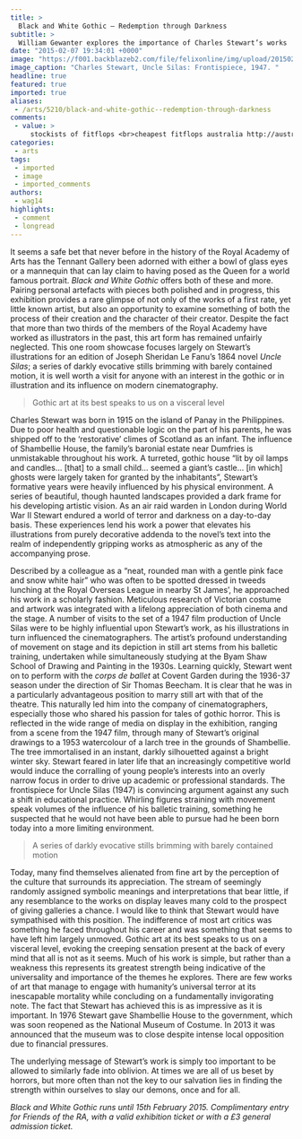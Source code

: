 ```yaml
---
title: >
  Black and White Gothic — Redemption through Darkness
subtitle: >
  William Gewanter explores the importance of Charles Stewart’s works
date: "2015-02-07 19:34:01 +0000"
image: "https://f001.backblazeb2.com/file/felixonline/img/upload/201502071932-ps3110-nnn-a.jpg"
image_caption: "Charles Stewart, Uncle Silas: Frontispiece, 1947. "
headline: true
featured: true
imported: true
aliases:
 - /arts/5210/black-and-white-gothic--redemption-through-darkness
comments:
 - value: >
     stockists of fitflops <br>cheapest fitflops australia http://australiafitflops.iemiller.net/,Good Website, Continue the excellent job. Many thanks!| <br>cs go skins list http://www.mrsdiy.co.uk/Forum/showthread.php?tid=268553
categories:
 - arts
tags:
 - imported
 - image
 - imported_comments
authors:
 - wag14
highlights:
 - comment
 - longread
---
```


It seems a safe bet that never before in the history of the Royal Academy of Arts has the Tennant Gallery been adorned with either a bowl of glass eyes or a mannequin that can lay claim to having posed as the Queen for a world famous portrait. _Black and White Gothic_ offers both of these and more. Pairing personal artefacts with pieces both polished and in progress, this exhibition provides a rare glimpse of not only of the works of a first rate, yet little known artist, but also an opportunity to examine something of both the process of their creation and the character of their creator. Despite the fact that more than two thirds of the members of the Royal Academy have worked as illustrators in the past, this art form has remained unfairly neglected. This one room showcase focuses largely on Stewart’s illustrations for an edition of Joseph Sheridan Le Fanu’s 1864 novel _Uncle Silas_; a series of darkly evocative stills brimming with barely contained motion, it is well worth a visit for anyone with an interest in the gothic or in illustration and its influence on modern cinematography.

> Gothic art at its best speaks to us on a visceral level

Charles Stewart was born in 1915 on the island of Panay in the Philippines. Due to poor health and questionable logic on the part of his parents, he was shipped off to the ‘restorative’ climes of Scotland as an infant. The influence of Shambellie House, the family’s baronial estate near Dumfries is unmistakable throughout his work. A turreted, gothic house “lit by oil lamps and candles… [that] to a small child… seemed a giant’s castle… [in which] ghosts were largely taken for granted by the inhabitants”, Stewart’s formative years were heavily influenced by his physical environment. A series of beautiful, though haunted landscapes provided a dark frame for his developing artistic vision. As an air raid warden in London during World War II Stewart endured a world of terror and darkness on a day-to-day basis. These experiences lend his work a power that elevates his illustrations from purely decorative addenda to the novel’s text into the realm of independently gripping works as atmospheric as any of the accompanying prose.

Described by a colleague as a “neat, rounded man with a gentle pink face and snow white hair” who was often to be spotted dressed in tweeds lunching at the Royal Overseas League in nearby St James’, he approached his work in a scholarly fashion. Meticulous research of Victorian costume and artwork was integrated with a lifelong appreciation of both cinema and the stage. A number of visits to the set of a 1947 film production of Uncle Silas were to be highly influential upon Stewart’s work, as his illustrations in turn influenced the cinematographers. The artist’s profound understanding of movement on stage and its depiction in still art stems from his balletic training, undertaken while simultaneously studying at the Byam Shaw School of Drawing and Painting in the 1930s. Learning quickly, Stewart went on to perform with the _corps de ballet_ at Covent Garden during the 1936-37 season under the direction of Sir Thomas Beecham. It is clear that he was in a particularly advantageous position to marry still art with that of the theatre. This naturally led him into the company of cinematographers, especially those who shared his passion for tales of gothic horror. This is reflected in the wide range of media on display in the exhibition, ranging from a scene from the 1947 film, through many of Stewart’s original drawings to a 1953 watercolour of a larch tree in the grounds of Shambellie. The tree immortalised in an instant, darkly silhouetted against a bright winter sky. Stewart feared in later life that an increasingly competitive world would induce the corralling of young people’s interests into an overly narrow focus in order to drive up academic or professional standards. The frontispiece for Uncle Silas (1947) is convincing argument against any such a shift in educational practice. Whirling figures straining with movement speak volumes of the influence of his balletic training, something he suspected that he would not have been able to pursue had he been born today into a more limiting environment.

> A series of darkly evocative stills brimming with barely contained motion

Today, many find themselves alienated from fine art by the perception of the culture that surrounds its appreciation. The stream of seemingly randomly assigned symbolic meanings and interpretations that bear little, if any resemblance to the works on display leaves many cold to the prospect of giving galleries a chance. I would like to think that Stewart would have sympathised with this position. The indifference of most art critics was something he faced throughout his career and was something that seems to have left him largely unmoved. Gothic art at its best speaks to us on a visceral level, evoking the creeping sensation present at the back of every mind that all is not as it seems. Much of his work is simple, but rather than a weakness this represents its greatest strength being indicative of the universality and importance of the themes he explores. There are few works of art that manage to engage with humanity’s universal terror at its inescapable mortality while concluding on a fundamentally invigorating note. The fact that Stewart has achieved this is as impressive as it is important. In 1976 Stewart gave Shambellie House to the government, which was soon reopened as the National Museum of Costume. In 2013 it was announced that the museum was to close despite intense local opposition due to financial pressures.

The underlying message of Stewart’s work is simply too important to be allowed to similarly fade into oblivion. At times we are all of us beset by horrors, but more often than not the key to our salvation lies in finding the strength within ourselves to slay our demons, once and for all.

_Black and White Gothic runs until 15th February 2015. Complimentary entry for Friends of the RA, with a valid exhibition ticket or with a £3 general admission ticket._
